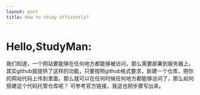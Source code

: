 ```yaml
---
layout: post
title: How to study efficently?
---
```


# Hello,StudyMan:
我们知道，一个网站要能够在任何地方都能够被访问，那么需要部署到服务器上。其实github就提供了这样的功能，只要按照github格式要求，新建一个仓库，把你的网站代码上传到里面，那么就可以在任何时候任何地方都能够访问了，那么如何搭建这个代码托管仓库呢？
可参考官方链接，我这也把步骤写出来。
